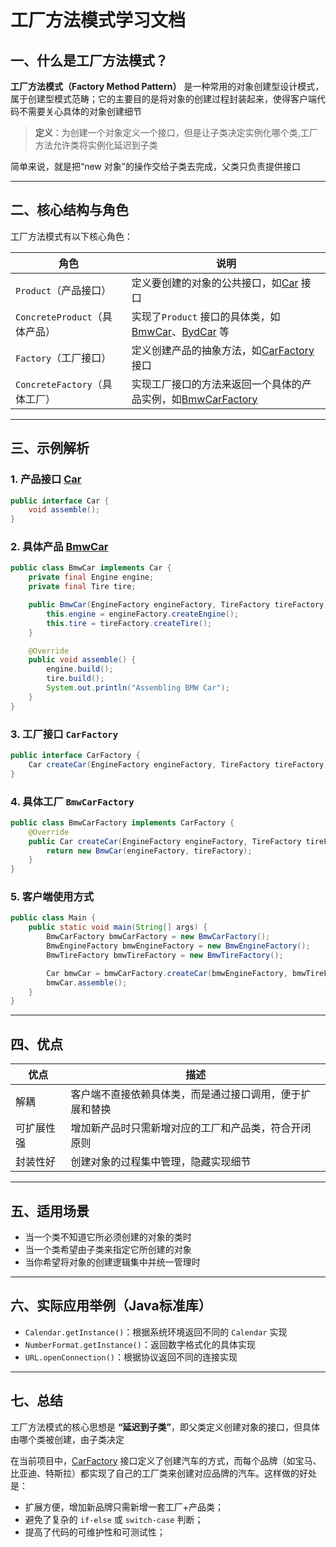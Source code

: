 # 工厂方法模式学习文档

## 一、什么是工厂方法模式？

**工厂方法模式（Factory Method Pattern）** 是一种常用的对象创建型设计模式，属于创建型模式范畴；它的主要目的是将对象的创建过程封装起来，使得客户端代码不需要关心具体的对象创建细节

> **定义**：为创建一个对象定义一个接口，但是让子类决定实例化哪个类,工厂方法允许类将实例化延迟到子类

简单来说，就是把“new 对象”的操作交给子类去完成，父类只负责提供接口

---

## 二、核心结构与角色

工厂方法模式有以下核心角色：


| 角色                          | 说明                                                                                                                                                |
| ----------------------------- |---------------------------------------------------------------------------------------------------------------------------------------------------|
| `Product`（产品接口）         | 定义要创建的对象的公共接口，如[Car](src/main/java/com/niudada/product/Car.java) 接口                                                                               |
| `ConcreteProduct`（具体产品） | 实现了`Product` 接口的具体类，如 [BmwCar](src/main/java/com/niudada/concrete/bmw/BmwCar.java)、[BydCar](src/main/java/com/niudada/concrete/byd/BydCar.java) 等 |
| `Factory`（工厂接口）         | 定义创建产品的抽象方法，如[CarFactory](src/main/java/com/niudada/factory/CarFactory.java) 接口                                                                   |
| `ConcreteFactory`（具体工厂） | 实现工厂接口的方法来返回一个具体的产品实例，如[BmwCarFactory](src/main/java/com/niudada/carfactory/BmwCarFactory.java)                                                   |

---

## 三、示例解析

### 1. 产品接口 [Car](src/main/java/com/niudada/product/Car.java)

```java
public interface Car {
    void assemble();
}
```

### 2. 具体产品 [BmwCar](src/main/java/com/niudada/concrete/bmw/BmwCar.java)

```java
public class BmwCar implements Car {
    private final Engine engine;
    private final Tire tire;

    public BmwCar(EngineFactory engineFactory, TireFactory tireFactory){
        this.engine = engineFactory.createEngine();
        this.tire = tireFactory.createTire();
    }

    @Override
    public void assemble() {
        engine.build();
        tire.build();
        System.out.println("Assembling BMW Car");
    }
}
```

### 3. 工厂接口 `CarFactory`

```java
public interface CarFactory {
    Car createCar(EngineFactory engineFactory, TireFactory tireFactory);
}
```

### 4. 具体工厂 `BmwCarFactory`

```java
public class BmwCarFactory implements CarFactory {
    @Override
    public Car createCar(EngineFactory engineFactory, TireFactory tireFactory) {
        return new BmwCar(engineFactory, tireFactory);
    }
}
```

### 5. 客户端使用方式

```java
public class Main {
    public static void main(String[] args) {
        BmwCarFactory bmwCarFactory = new BmwCarFactory();
        BmwEngineFactory bmwEngineFactory = new BmwEngineFactory();
        BmwTireFactory bmwTireFactory = new BmwTireFactory();

        Car bmwCar = bmwCarFactory.createCar(bmwEngineFactory, bmwTireFactory);
        bmwCar.assemble();
    }
}
```

---

## 四、优点


| 优点       | 描述                                                       |
| ---------- | ---------------------------------------------------------- |
| 解耦       | 客户端不直接依赖具体类，而是通过接口调用，便于扩展和替换 |
| 可扩展性强 | 增加新产品时只需新增对应的工厂和产品类，符合开闭原则     |
| 封装性好   | 创建对象的过程集中管理，隐藏实现细节                     |

---

## 五、适用场景

- 当一个类不知道它所必须创建的对象的类时
- 当一个类希望由子类来指定它所创建的对象
- 当你希望将对象的创建逻辑集中并统一管理时

---

## 六、实际应用举例（Java标准库）

- `Calendar.getInstance()`：根据系统环境返回不同的 `Calendar` 实现
- `NumberFormat.getInstance()`：返回数字格式化的具体实现
- `URL.openConnection()`：根据协议返回不同的连接实现

---

## 七、总结

工厂方法模式的核心思想是 **“延迟到子类”**，即父类定义创建对象的接口，但具体由哪个类被创建，由子类决定

在当前项目中，[CarFactory](src/main/java/com/niudada/factory/CarFactory.java) 接口定义了创建汽车的方式，而每个品牌（如宝马、比亚迪、特斯拉）都实现了自己的工厂类来创建对应品牌的汽车。这样做的好处是：

- 扩展方便，增加新品牌只需新增一套工厂+产品类；
- 避免了复杂的 `if-else` 或 `switch-case` 判断；
- 提高了代码的可维护性和可测试性；
